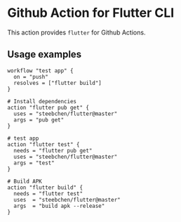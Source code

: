 # Github Action for Flutter CLI

This action provides `flutter` for Github Actions.

## Usage examples

```hcl
workflow "test app" {
  on = "push"
  resolves = ["flutter build"]
}

# Install dependencies
action "flutter pub get" {
  uses = "steebchen/flutter@master"
  args = "pub get"
}

# test app
action "flutter test" {
  needs = "flutter pub get"
  uses = "steebchen/flutter@master"
  args = "test"
}

# Build APK
action "flutter build" {
  needs = "flutter test"
  uses  = "steebchen/flutter@master"
  args  = "build apk --release"
}
```
